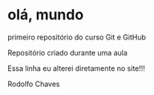 # olá, mundo
 primeiro repositório do curso Git e GitHub

 Repositório criado durante uma aula

Essa linha eu alterei diretamente no site!!!

 Rodolfo Chaves

